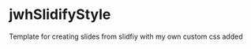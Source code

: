 jwhSlidifyStyle
===============

Template for creating slides from slidfiy with my own custom css added
